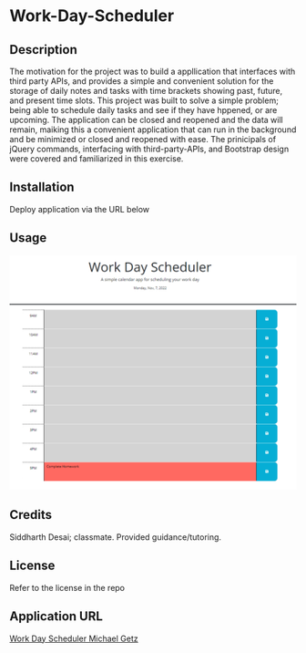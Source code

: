 # Work-Day-Scheduler

## Description

The motivation for the project was to build a appllication that interfaces with third party APIs, and provides a simple and convenient
solution for the storage of daily notes and tasks with time brackets showing past, future, and present time slots.
This project was built to solve a simple problem; being able to schedule daily tasks and see if they have hppened, or are upcoming.
The application can be closed and reopened and the data will remain, maiking this a convenient application that can run in the background
and be minimized or closed and reopened with ease.
The prinicipals of jQuery commands, interfacing with third-party-APIs, and Bootstrap design were covered and familiarized in this exercise.

## Installation

Deploy application via the URL below

## Usage

![App End of Day](Assets/Images/Screenshot%202022-11-07%20172907.png)

## Credits

Siddharth Desai; classmate. Provided guidance/tutoring.

## License

Refer to the license in the repo

## Application URL

[Work Day Scheduler Michael Getz](https://mgetz34.github.io/Work-Day-Scheduler-/)
